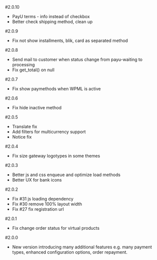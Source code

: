 #2.0.10
* PayU terms - info instead of checkbox
* Better check shipping method, clean up

#2.0.9
* Fix not show installments, blik, card as separated method

#2.0.8
* Send mail to customer when status change from payu-waiting to processing
* Fix get_total() on null

#2.0.7
* Fix show paymethods when WPML is active

#2.0.6
* Fix hide inactive method

#2.0.5
* Translate fix
* Add filters for multicurrency support
* Notice fix

#2.0.4
* Fix size gateway logotypes in some themes

#2.0.3
* Better js and css enqueue and optimize load methods
* Better UX for bank icons

#2.0.2
* Fix #31 js loading dependency
* Fix #30 remove 100% layout width
* Fix #27 fix registration url

#2.0.1
* Fix change order status for virtual products

#2.0.0
* New version introducing many additional features e.g. many payment types, enhanced configuration options, order repayment.

